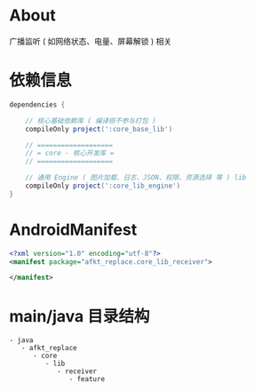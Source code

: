 
# About

广播监听 ( 如网络状态、电量、屏幕解锁 ) 相关

# 依赖信息

```groovy
dependencies {

    // 核心基础依赖库 ( 编译但不参与打包 )
    compileOnly project(':core_base_lib')

    // ===================
    // = core - 核心开发库 =
    // ===================

    // 通用 Engine ( 图片加载、日志、JSON、权限、资源选择 等 ) lib
    compileOnly project(':core_lib_engine')
}
```

# AndroidManifest

```xml
<?xml version="1.0" encoding="utf-8"?>
<manifest package="afkt_replace.core_lib_receiver">

</manifest>
```

# main/java 目录结构

```
- java                           
   - afkt_replace                
      - core                     
         - lib                   
            - receiver           
               - feature         
```
